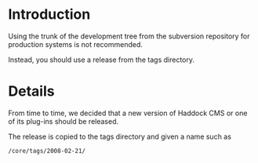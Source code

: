 # Introduction #

Using the trunk of the development tree from the subversion repository for production systems is not recommended.

Instead, you should use a release from the tags directory.

# Details #

From time to time, we decided that a new version of Haddock CMS or one of its plug-ins should be released.

The release is copied to the tags directory and given a name such as

```
/core/tags/2008-02-21/
```